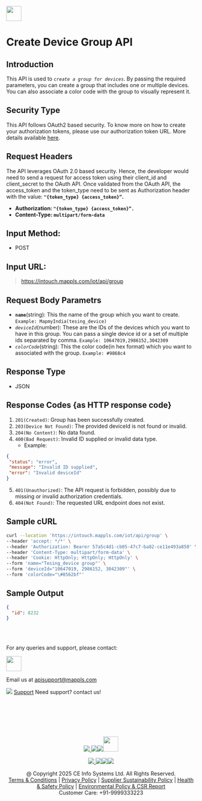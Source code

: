 
[<img src="https://about.mappls.com/about/images/MAPPLS-MapmyIndia-logo.png" height="40"/> </p>](https://about.mappls.com/api/)

# Create Device Group API

## **Introduction**

This API is used to *`create a group for devices`*. By passing the required parameters, you can create a group that includes one or multiple devices. You can also associate a color code with the group to visually represent it.


## **Security Type**
This API follows OAuth2 based security. To know more on how to create your authorization tokens, please use our authorization token URL. More details available [here](https://github.com/mappls-api/mappls-rest-apis/tree/main/mappls-token-generation-api).

## **Request Headers**

The API leverages OAuth 2.0 based security. Hence, the developer would need to send a request for access token using their client_id and client_secret to the OAuth API. Once validated from the OAuth API, the access_token and the token_type need to be sent as Authorization header with the value: **`"{token_type} {access_token}”`.**

- **Authorization: `"{token_type} {access_token}”.`**
- **Content-Type: `multipart/form-data`**

## **Input Method:** 
- POST

## **Input URL:**

 > https://intouch.mappls.com/iot/api/group


## **Request Body Parametrs**

- **`name`**(string): This the name of the group which you want to create. `Example: MapmyIndia(tesing_device)`
- *`deviceId`*(number): These are the IDs of the devices which you want to have in this group. You can pass a single device id or a set of multiple ids separated by comma. `Example: 10647019,2986152,3042309`
- *`colorCode`*(string): This the color code(in hex format) which you want to associated with the group. `Example: #9868c4`
 
## **Response Type**
- JSON

## **Response Codes** {as HTTP response code}

1. `201(Created)`: Group has been successfully created.
2. `203(Device Not Found)`: The provided deviceId is not found or invalid.
3. `204(No Content)`: No data found.
4. `400(Bad Request)`: Invalid ID supplied or invalid data type.
    -  Example:
 ```json
{
  "status": "error",
  "message": "Invalid ID supplied",
  "error": "Invalid deviceId"
}
```
5. `401(Unauthorized)`: The API request is forbidden, possibly due to missing or invalid authorization credentials.
6. `404(Not Found)`: The requested URL endpoint does not exist.


## **Sample cURL**

```bash
curl --location 'https://intouch.mappls.com/iot/api/group' \
--header 'accept: */*' \
--header 'Authorization: Bearer 57a5c4d1-cb05-47c7-ba82-ce11e493a850' \
--header 'Content-Type: multipart/form-data' \
--header 'Cookie: HttpOnly; HttpOnly; HttpOnly' \
--form 'name="Tesing_device group"' \
--form 'deviceId="10647019, 2986152, 3042309"' \
--form 'colorCode="\#8562bf"'
```
## **Sample Output**
```json
{
  "id": 8232
}
```


<br></br>

For any queries and support, please contact: 

[<img src="https://about.mappls.com/images/mappls-logo.svg" height="40"/> </p>](https://about.mappls.com/api/)
Email us at [apisupport@mappls.com](mailto:apisupport@mappls.com)


![](https://www.mapmyindia.com/api/img/icons/support.png)
[Support](https://about.mappls.com/contact/)
Need support? contact us!

<br></br>


<br></br>

[<p align="center"> <img src="https://www.mapmyindia.com/api/img/icons/stack-overflow.png"/> ](https://stackoverflow.com/questions/tagged/mappls-api)[![](https://www.mapmyindia.com/api/img/icons/blog.png)](https://about.mappls.com/blog/)[![](https://www.mapmyindia.com/api/img/icons/gethub.png)](https://github.com/Mappls-api)[<img src="https://mmi-api-team.s3.ap-south-1.amazonaws.com/API-Team/npm-logo.one-third%5B1%5D.png" height="40"/> </p>](https://www.npmjs.com/org/mapmyindia) 



[<p align="center"> <img src="https://www.mapmyindia.com/june-newsletter/icon4.png"/> ](https://www.facebook.com/Mapplsofficial)[![](https://www.mapmyindia.com/june-newsletter/icon2.png)](https://twitter.com/mappls)[![](https://www.mapmyindia.com/newsletter/2017/aug/llinkedin.png)](https://www.linkedin.com/company/mappls/)[![](https://www.mapmyindia.com/june-newsletter/icon3.png)](https://www.youtube.com/channel/UCAWvWsh-dZLLeUU7_J9HiOA)




<div align="center">@ Copyright 2025 CE Info Systems Ltd. All Rights Reserved.</div>

<div align="center"> <a href="https://about.mappls.com/api/terms-&-conditions">Terms & Conditions</a> | <a href="https://about.mappls.com/about/privacy-policy">Privacy Policy</a> | <a href="https://about.mappls.com/pdf/mapmyIndia-sustainability-policy-healt-labour-rules-supplir-sustainability.pdf">Supplier Sustainability Policy</a> | <a href="https://about.mappls.com/pdf/Health-Safety-Management.pdf">Health & Safety Policy</a> | <a href="https://about.mappls.com/pdf/Environment-Sustainability-Policy-CSR-Report.pdf">Environmental Policy & CSR Report</a>

<div align="center">Customer Care: +91-9999333223</div>


